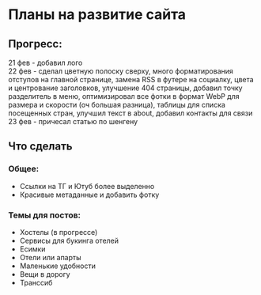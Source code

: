 # Планы на развитие сайта

## Прогресс:
21 фев - добавил лого  
22 фев - сделал цветную полоску сверху, много форматирования отступов на главной странице, замена RSS в футере на социалку, цвета и центрование заголовков, улучшение 404 страницы, добавил точку разделитель в меню, оптимизировал все фотки в формат WebP для размера и скорости (оч большая разница), таблицы для списка посещенных стран, улучшил текст в about, добавил контакты для связи
23 фев - причесал статью по шенгену

## Что сделать
### Общее:
- Ссылки на ТГ и Ютуб более выделенно
- Красивые метаданные и добавить фотку

### Темы для постов:
- Хостелы (в прогрессе)
- Сервисы для букинга отелей
- Есимки
- Отели или апарты
- Маленькие удобности
- Вещи в дорогу
- Транссиб
